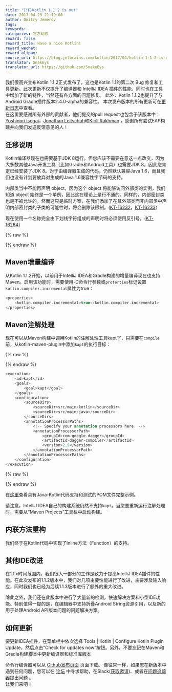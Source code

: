 ```yaml
---
title: "[译]Kotlin 1.1.2 is out"
date: 2017-04-25 21:19:00
author: Dmitry Jemerov
tags:
keywords:
categories: 官方动态
reward: false
reward_title: Have a nice Kotlin!
reward_wechat:
reward_alipay:
source_url: https://blog.jetbrains.com/kotlin/2017/04/kotlin-1-1-2-is-out/
translator: SnakEys
translator_url: https://github.com/SnakeEys
---
```


我们很高兴宣布Kotlin 1.1.2正式发布了，这也是Kotlin 1.1的第二次 Bug 修复和工具更新。此次更新不仅提升了编译器和 IntelliJ IDEA 插件的性能，同时也在工具中增加了新的特性，当然还有各方面的问题修复。 此外，Kotlin 1.1.2也提升了与Android Gradle插件版本2.4.0-alpha的兼容性。
本次发布版本的所有更新可在[更新日志](https://github.com/JetBrains/kotlin/blob/1.1.2/ChangeLog.md)中查看。  
在这里要感谢所有外部的贡献者，他们提交的pull request也包含于该版本中：[Yoshinori Isogai](https://github.com/shiraji)，[Jonathan Leitschuh](https://github.com/JLLeitschuh)和[Kirill Rakhman](https://github.com/cypressious) 。感谢所有尝试EAP构建并向我们发送反馈意见的人！
## 迁移说明

Kotlin编译器现在也需要基于JDK 8运行。但您应该不需要在意这一点改变，因为大多数其他Java开发工具（比如Gradle和Android工具）也需要JDK 8，因此您肯定已经安装了JDK 8。对于由编译器生成的代码，仍然默认兼容Java 1.6，而且我们也没有计划要放弃对生成的Java 1.6兼容性字节码的支持。    

内部类当中不能再声明 object，因为这个 object 将能够访问外部类的实例，我们知道 object 始终是一个单例，因此这在理论上是行不通的。同样的，内部密封类也是不被允许的。然而这只是临时方案，在我们添加了在其外部类而非内部类中声明内部密封类的子类的可能性时，将会删除该限制。([KT-16232](https://youtrack.jetbrains.com/issue/KT-16232)，[KT-16233](https://youtrack.jetbrains.com/issue/KT-16233)）    

现在使用一个名称完全由下划线字符组成的声明时将必须使用反引号。([KT-16264](https://youtrack.jetbrains.com/issue/KT-16264)）

{% raw %}
<p><span id="more-4945"></span></p>
{% endraw %}

## Maven增量编译

从Kotlin 1.1.2开始，以前用于IntelliJ IDEA和Gradle构建的增量编译现在也支持Maven。启用该功能时，需要使用-D命令行参数或<code>proterties</code>标记设置<code>kotlin.compiler.incremental</code>属性为true：

```kotlin
<properties>
    <kotlin.compiler.incremental>true</kotlin.compiler.incremental>
</properties>
```

## Maven注解处理

现在可以从Maven构建中调用Kotlin的注解处理工具kapt了，只需要在<code>compile</code>前，从kotlin-maven-plugin中添加<code>kapt</code>的执行目标：

{% raw %}
<p></p>
{% endraw %}

```kotlin
<execution>
    <id>kapt</id>
    <goals>
        <goal>kapt</goal>
    </goals>
    <configuration>
        <sourceDirs>
            <sourceDir>src/main/kotlin</sourceDir>
            <sourceDir>src/main/java</sourceDir>
        </sourceDirs>
        <annotationProcessorPaths>
            <!-- Specify your annotation processors here. -->
            <annotationProcessorPath>
                <groupId>com.google.dagger</groupId>
                <artifactId>dagger-compiler</artifactId>
                <version>2.9</version>
            </annotationProcessorPath>
        </annotationProcessorPaths>
    </configuration>
</execution>


```

{% raw %}
<p></p>
{% endraw %}

在[这里](https://github.com/JetBrains/kotlin-examples/blob/master/maven/dagger-maven-example/pom.xml)查看具有Java-Kotlin代码支持和测试的POM文件完整示例。  

请注意，IntelliJ IDEA自己的构建系统仍然不支持<code>kapt</code>。当您要重新运行注解处理时，需要从“Maven Projects”工具栏中启动构建。
## 内联方法重构

我们终于在Kotlin代码中实现了Inline方法（Function）的支持。
## 其他IDE改进

在1.1.x时间范围内，我们很大一部分的工作是致力于提高IntelliJ IDEA插件的性能。在此次发布的1.1.2版本中，我们对几项主要性能进行了改进，主要涉及输入响应，同时我们也已经为后续1.1.3版本进行了额外的重大改进。  

除此之外，我们还在此版本中进行了大量新的检测，快速解决方案和小型IDE功能。特别值得一提的是，在编辑器中支持折叠Android String资源引用，以及新的用于处理Android API版本问题的问题解决方案。
## 如何更新

要更新IDEA插件，在菜单栏中依次选择 Tools | Kotlin | Configure Kotlin Plugin Update，然后点击“Check for updates now”按钮。另外，不要忘记在Maven和Gradle构建脚本中更新编译器和标准库版本

命令行编译器可以从 [Github发布页面](https://github.com/JetBrains/kotlin/releases/tag/v1.1.1) 页面下载。
像往常一样，如果您在新版本中遇到任何问题，您可以在 [论坛](https://discuss.kotlinlang.org/) 中寻求帮助，在Slack([获取邀请](http://kotlinslackin.herokuapp.com/))、或者在[问题追踪器](https://youtrack.jetbrains.com/issues/KT)提出问题 。  
让我们来吧！
